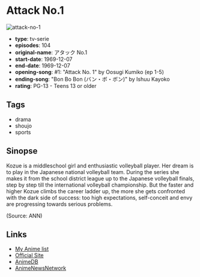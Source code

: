 # Attack No.1

![attack-no-1](https://cdn.myanimelist.net/images/anime/13/59517.jpg)

-   **type**: tv-serie
-   **episodes**: 104
-   **original-name**: アタック No.1
-   **start-date**: 1969-12-07
-   **end-date**: 1969-12-07
-   **opening-song**: #1: "Attack No. 1" by Oosugi Kumiko (ep 1-5)
-   **ending-song**: "Bon Bo Bon (バン・ボ・ボン)" by Ishuu Kayoko
-   **rating**: PG-13 - Teens 13 or older

## Tags

-   drama
-   shoujo
-   sports

## Sinopse

Kozue is a middleschool girl and enthusiastic volleyball player. Her dream is to play in the Japanese national volleyball team. During the series she makes it from the school district league up to the Japanese volleyball finals, step by step till the international volleyball championship. But the faster and higher Kozue climbs the career ladder up, the more she gets confronted with the dark side of success: too high expectations, self-conceit and envy are progressing towards serious problems.

(Source: ANN)

## Links

-   [My Anime list](https://myanimelist.net/anime/1550/Attack_No1)
-   [Official Site](http://www.tms-e.com/library/old/tv/data/t_attack.html)
-   [AnimeDB](http://anidb.info/perl-bin/animedb.pl?show=anime&aid=757)
-   [AnimeNewsNetwork](http://www.animenewsnetwork.com/encyclopedia/anime.php?id=1186)
